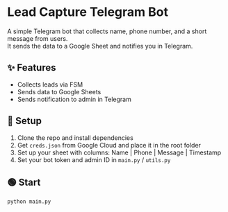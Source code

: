 # Lead Capture Telegram Bot

A simple Telegram bot that collects name, phone number, and a short message from users.  
It sends the data to a Google Sheet and notifies you in Telegram.

## ✨ Features

- Collects leads via FSM
- Sends data to Google Sheets
- Sends notification to admin in Telegram

## 🔧 Setup

1. Clone the repo and install dependencies  
2. Get `creds.json` from Google Cloud and place it in the root folder  
3. Set up your sheet with columns: Name | Phone | Message | Timestamp  
4. Set your bot token and admin ID in `main.py` / `utils.py`

## 🟢 Start

```bash
python main.py
```

